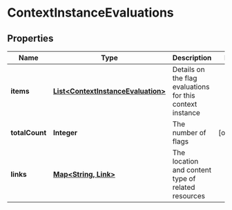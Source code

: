 

# ContextInstanceEvaluations


## Properties

| Name | Type | Description | Notes |
|------------ | ------------- | ------------- | -------------|
|**items** | [**List&lt;ContextInstanceEvaluation&gt;**](ContextInstanceEvaluation.md) | Details on the flag evaluations for this context instance |  |
|**totalCount** | **Integer** | The number of flags |  [optional] |
|**links** | [**Map&lt;String, Link&gt;**](Link.md) | The location and content type of related resources |  |



